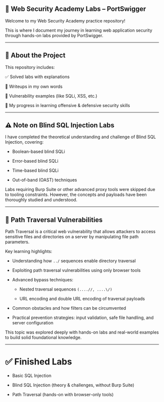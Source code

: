 ## 🧠 Web Security Academy Labs – PortSwigger

Welcome to my Web Security Academy practice repository!

This is where I document my journey in learning web application security through hands-on labs provided by PortSwigger.

---

## 🚀 About the Project

This repository includes:

✅ Solved labs with explanations

📝 Writeups in my own words

🔎 Vulnerability examples (like SQLi, XSS, etc.)

🔐 My progress in learning offensive & defensive security skills

----

## ⚠️ Note on Blind SQL Injection Labs

I have completed the theoretical understanding and challenge of Blind SQL Injection, covering:

- Boolean-based blind SQLi

- Error-based blind SQLi

- Time-based blind SQLi

- Out-of-band (OAST) techniques

Labs requiring Burp Suite or other advanced proxy tools were skipped due to tooling constraints. However, the concepts and payloads have been thoroughly studied and understood.

---

## 🚪 Path Traversal Vulnerabilities

Path Traversal is a critical web vulnerability that allows attackers to access sensitive files and directories on a server by manipulating file path parameters.

Key learning highlights:

- Understanding how `../` sequences enable directory traversal

- Exploiting path traversal vulnerabilities using only browser tools

- Advanced bypass techniques:

  - Nested traversal sequences `(....//, ....\/)`
  
  - URL encoding and double URL encoding of traversal payloads

- Common obstacles and how filters can be circumvented

- Practical prevention strategies: input validation, safe file handling, and server configuration

This topic was explored deeply with hands-on labs and real-world examples to build solid foundational knowledge.

----

# ✅ Finished Labs

- Basic SQL Injection

- Blind SQL Injection (theory & challenges, without Burp Suite)

- Path Traversal (hands-on with browser-only tools)

